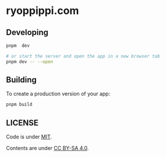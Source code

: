 # ryoppippi.com

## Developing

```bash
pnpm  dev

# or start the server and open the app in a new browser tab
pnpm dev -- --open
```

## Building

To create a production version of your app:

```bash
pnpm build
```

## LICENSE

Code is under [MIT](./LICENSE).

Contents are under [CC BY-SA 4.0](./LICENSE.content).
